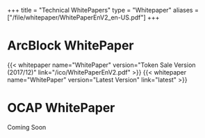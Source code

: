 +++
title = "Technical WhitePapers"
type = "Whitepaper"
aliases = ["/file/whitepaper/WhitePaperEnV2_en-US.pdf"]
+++

# ArcBlock WhitePaper
{{< whitepaper name="WhitePaper" version="Token Sale Version (2017/12)" link="/ico/WhitePaperEnV2.pdf" >}}
{{< whitepaper name="WhitePaper" version="Latest Version" link="latest" >}}

# OCAP WhitePaper

Coming Soon
